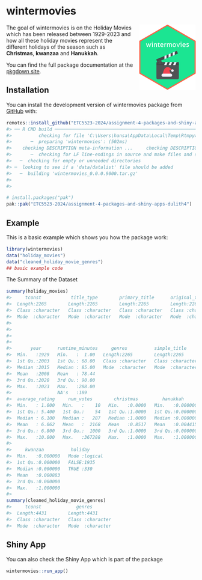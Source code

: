
<!-- README.md is generated from README.Rmd. Please edit that file -->

# wintermovies

<!-- badges: start -->
<!-- badges: end -->

<img src="man/figures/logo.png" alt="wintermovies hex sticker" width="150" style="float:right; margin-left:15px;" />

The goal of wintermovies is on the Holiday Movies which has been
released between 1929-2023 and how all these holiday movies represent
the different holidays of the season such as **Christmas**, **kwanzaa**
and **Hanukkah**.

You can find the full package documentation at the [pkgdown
site](https://etc5523-2024.github.io/assignment-4-packages-and-shiny-apps-dulith4/).

## Installation

You can install the development version of wintermovies package from
[GitHub](https://github.com/ETC5523-2024/assignment-4-packages-and-shiny-apps-dulith4/tree/main/wintermovies)
with:

``` r
remotes::install_github("ETC5523-2024/assignment-4-packages-and-shiny-apps-dulith4", subdir = "wintermovies")
#> ── R CMD build ─────────────────────────────────────────────────────────────────
#>          checking for file 'C:\Users\hansa\AppData\Local\Temp\RtmpywAQBV\remotesf54251b6d12\ETC5523-2024-assignment-4-packages-and-shiny-apps-dulith4-5e5dd00\wintermovies/DESCRIPTION' ...     checking for file 'C:\Users\hansa\AppData\Local\Temp\RtmpywAQBV\remotesf54251b6d12\ETC5523-2024-assignment-4-packages-and-shiny-apps-dulith4-5e5dd00\wintermovies/DESCRIPTION' ...   ✔  checking for file 'C:\Users\hansa\AppData\Local\Temp\RtmpywAQBV\remotesf54251b6d12\ETC5523-2024-assignment-4-packages-and-shiny-apps-dulith4-5e5dd00\wintermovies/DESCRIPTION' (486ms)
#>       ─  preparing 'wintermovies': (502ms)
#>    checking DESCRIPTION meta-information ...     checking DESCRIPTION meta-information ...   ✔  checking DESCRIPTION meta-information
#>       ─  checking for LF line-endings in source and make files and shell scripts (763ms)
#>   ─  checking for empty or unneeded directories
#> ─  looking to see if a 'data/datalist' file should be added
#>   ─  building 'wintermovies_0.0.0.9000.tar.gz'
#>      
#> 
```

``` r
# install.packages("pak")
pak::pak("ETC5523-2024/assignment-4-packages-and-shiny-apps-dulith4")
```

## Example

This is a basic example which shows you how the package work:

``` r
library(wintermovies)
data("holiday_movies")
data("cleaned_holiday_movie_genres")
## basic example code
```

The Summary of the Dataset

``` r
summary(holiday_movies)
#>     tconst           title_type        primary_title      original_title    
#>  Length:2265        Length:2265        Length:2265        Length:2265       
#>  Class :character   Class :character   Class :character   Class :character  
#>  Mode  :character   Mode  :character   Mode  :character   Mode  :character  
#>                                                                             
#>                                                                             
#>                                                                             
#>                                                                             
#>       year      runtime_minutes     genres          simple_title      
#>  Min.   :1929   Min.   :  1.00   Length:2265        Length:2265       
#>  1st Qu.:2003   1st Qu.: 68.00   Class :character   Class :character  
#>  Median :2015   Median : 85.00   Mode  :character   Mode  :character  
#>  Mean   :2008   Mean   : 78.44                                        
#>  3rd Qu.:2020   3rd Qu.: 90.00                                        
#>  Max.   :2023   Max.   :288.00                                        
#>                 NA's   :189                                           
#>  average_rating     num_votes        christmas         hanukkah       
#>  Min.   : 1.000   Min.   :    10   Min.   :0.0000   Min.   :0.000000  
#>  1st Qu.: 5.400   1st Qu.:    54   1st Qu.:1.0000   1st Qu.:0.000000  
#>  Median : 6.100   Median :   287   Median :1.0000   Median :0.000000  
#>  Mean   : 6.062   Mean   :  2168   Mean   :0.8517   Mean   :0.004415  
#>  3rd Qu.: 6.800   3rd Qu.:  1000   3rd Qu.:1.0000   3rd Qu.:0.000000  
#>  Max.   :10.000   Max.   :367288   Max.   :1.0000   Max.   :1.000000  
#>                                                                       
#>     kwanzaa          holiday       
#>  Min.   :0.000000   Mode :logical  
#>  1st Qu.:0.000000   FALSE:1935     
#>  Median :0.000000   TRUE :330      
#>  Mean   :0.000883                  
#>  3rd Qu.:0.000000                  
#>  Max.   :1.000000                  
#> 
summary(cleaned_holiday_movie_genres)
#>     tconst             genres         
#>  Length:4431        Length:4431       
#>  Class :character   Class :character  
#>  Mode  :character   Mode  :character
```

## Shiny App

You can also check the Shiny App which is part of the package

``` r
wintermovies::run_app()
```
